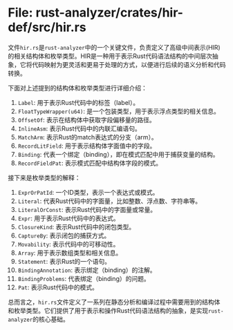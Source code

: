 # File: rust-analyzer/crates/hir-def/src/hir.rs

文件`hir.rs`是`rust-analyzer`中的一个关键文件，负责定义了高级中间表示(HIR)的相关结构体和枚举类型。HIR是一种用于表示Rust代码语法结构的中间层次抽象，它将代码映射为更灵活和更易于处理的方式，以便进行后续的语义分析和代码转换。

下面对上述提到的结构体和枚举类型进行详细介绍：

1. `Label`: 用于表示Rust代码中的标签（label）。
2. `FloatTypeWrapper(u64)`: 是一个包装类型，用于表示浮点类型的相关信息。
3. `OffsetOf`: 表示在结构体中获取字段偏移量的路径。
4. `InlineAsm`: 表示Rust代码中的内联汇编语句。
5. `MatchArm`: 表示Rust的match表达式的分支（arm）。
6. `RecordLitField`: 用于表示结构体字面值中的字段。
7. `Binding`: 代表一个绑定（binding），即在模式匹配中用于捕获变量的结构。
8. `RecordFieldPat`: 表示模式匹配中结构体字段的模式。

接下来是枚举类型的解释：

1. `ExprOrPatId`: 一个ID类型，表示一个表达式或模式。
2. `Literal`: 代表Rust代码中的字面量，比如整数、浮点数、字符串等。
3. `LiteralOrConst`: 表示Rust代码中的字面量或常量。
4. `Expr`: 用于表示Rust代码中的表达式。
5. `ClosureKind`: 表示Rust代码中的闭包类型。
6. `CaptureBy`: 表示闭包的捕获方式。
7. `Movability`: 表示代码中的可移动性。
8. `Array`: 用于表示数组类型和相关信息。
9. `Statement`: 表示Rust的一个语句。
10. `BindingAnnotation`: 表示绑定（binding）的注解。
11. `BindingProblems`: 代表绑定（binding）的问题。
12. `Pat`: 表示Rust代码中的模式。

总而言之，`hir.rs`文件定义了一系列在静态分析和编译过程中需要用到的结构体和枚举类型。它们提供了用于表示和操作Rust代码语法结构的抽象，是实现`rust-analyzer`的核心基础。


